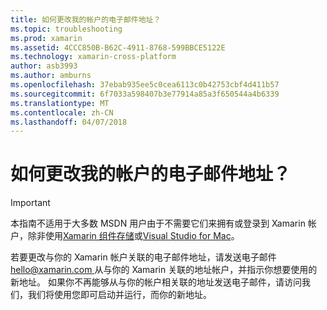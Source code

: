 ```yaml
---
title: 如何更改我的帐户的电子邮件地址？
ms.topic: troubleshooting
ms.prod: xamarin
ms.assetid: 4CCC850B-B62C-4911-8768-599BBCE5122E
ms.technology: xamarin-cross-platform
author: asb3993
ms.author: amburns
ms.openlocfilehash: 37ebab935ee5c0cea6113c0b42753cbf4d411b57
ms.sourcegitcommit: 6f7033a598407b3e77914a85a3f650544a4b6339
ms.translationtype: MT
ms.contentlocale: zh-CN
ms.lasthandoff: 04/07/2018
---
```

# <a name="how-do-i-change-my-accounts-email-address"></a>如何更改我的帐户的电子邮件地址？

> [!IMPORTANT]
> 本指南不适用于大多数 MSDN 用户由于不需要它们来拥有或登录到 Xamarin 帐户，除非使用[Xamarin 组件存储](https://components.xamarin.com/)或[Visual Studio for Mac](~/cross-platform/get-started/requirements.md)。


若要更改与你的 Xamarin 帐户关联的电子邮件地址，请发送电子邮件[ hello@xamarin.com ](mailto:hello@xamarin.com)从与你的 Xamarin 关联的地址帐户，并指示你想要使用的新地址。 如果你不再能够从与你的帐户相关联的地址发送电子邮件，请访问我们，我们将使用您即可启动并运行，而你的新地址。

